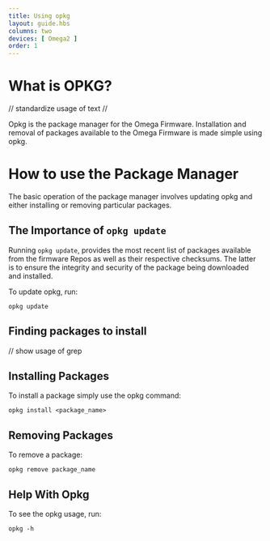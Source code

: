 ```yaml
---
title: Using opkg
layout: guide.hbs
columns: two
devices: [ Omega2 ]
order: 1
---
```



# What is OPKG?

// standardize usage of text
//

Opkg is the package manager for the Omega Firmware. Installation and removal of packages available to the Omega Firmware is made simple using opkg.

# How to use the Package Manager

The basic operation of the package manager involves updating opkg and either installing or removing particular packages.

## The Importance of `opkg update`

Running `opkg update`, provides the most recent list of packages available from the firmware Repos as well as their respective checksums. The latter is to ensure the integrity and security of the package being downloaded and installed.

To update opkg, run:

```
opkg update
```

## Finding packages to install

// show usage of grep

## Installing Packages

To install a package simply use the opkg command:

```
opkg install <package_name>
```

## Removing Packages

To remove a package:

```
opkg remove package_name
```

## Help With Opkg

To see the opkg usage, run:

```
opkg -h
```
